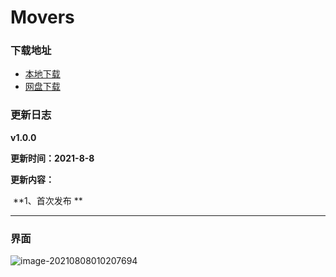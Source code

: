 # Movers



###  下载地址

* [本地下载](https://note.youdao.com/yws/api/personal/file/E55E1E70F527445BBDA0A1A990D24DF0?method=download&shareKey=dac8ffb40459359d9337d2441fda61ea)
* [网盘下载](https://wwx.lanzoui.com/ip61Pscsj4b)

### 更新日志

**v1.0.0**

**更新时间：2021-8-8**

**更新内容：**

​	**1、首次发布 **

------

### 界面

![image-20210808010207694](https://i.loli.net/2021/08/08/ntYNqz2E3ru4w8d.png)